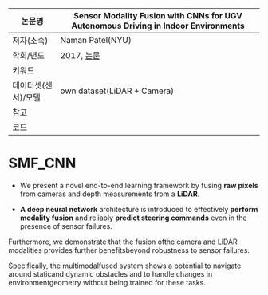 | 논문명 | Sensor Modality Fusion with CNNs for UGV Autonomous Driving in Indoor Environments |
| --- | --- |
| 저자\(소속\) | Naman Patel\(NYU\) |
| 학회/년도 | 2017, [논문](http://cims.nyu.edu/~achoroma/NonFlash/Papers/SMF_CNN.pdf) |
| 키워드 |   |
| 데이터셋(센서)/모델 | own dataset(LiDAR + Camera) |
| 참고 |  |
| 코드 |  |

# SMF_CNN

- We present a novel end-to-end learning framework by fusing **raw pixels** from cameras and depth measurements from a **LiDAR**. 

- **A deep neural network** architecture is introduced to effectively **perform** **modality fusion** and reliably **predict steering commands** even in the presence of sensor failures. 

Furthermore, we demonstrate that the fusion ofthe camera and LiDAR modalities provides further benefitsbeyond robustness to sensor failures. 

Specifically, the multimodalfused system shows a potential to navigate around staticand dynamic obstacles and to handle changes in environmentgeometry without being trained for these tasks.
<!--stackedit_data:
eyJoaXN0b3J5IjpbLTE4MDg1NzEyMzVdfQ==
-->